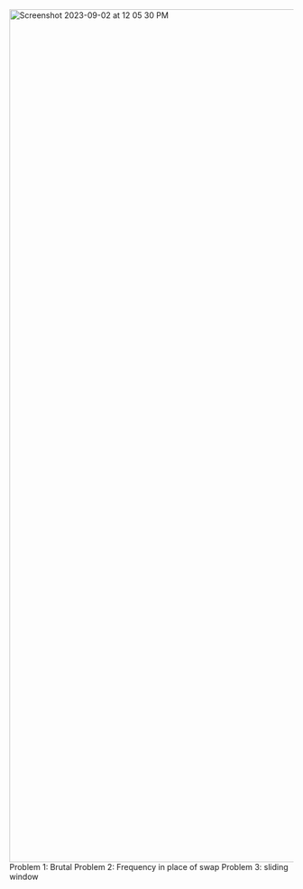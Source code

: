 <img width="1512" alt="Screenshot 2023-09-02 at 12 05 30 PM" src="https://github.com/jacklynchiaentsai/leetcode-practices/assets/101374527/8709ce8a-c44d-40ba-b4f8-18b757803977">
Problem 1: Brutal    
Problem 2: Frequency in place of swap     
Problem 3: sliding window    
